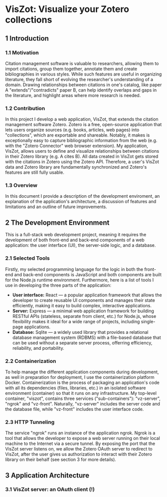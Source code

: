 # VisZot: Visualize your Zotero collections

## 1 Introduction

### 1.1 Motivation

Citation management software is valuable to researchers, allowing them to import citations<!--from various sources such as library catalogs, databases, and web pages-->, group them together, annotate them and create bibliographies in various styles. While such features are useful in organizing <!--(synonym: cataloging)--> literature, they fall short of evolving <!--(synonym: enhancing)--> the researcher's understanding of a domain. <!--(keywords: "the-use-of-mapping-in-literature-review", "knowledge synthesis", "mapping review")--> Drawing relationships between citations in one's catalog, like paper A "extends"/"contradicts" paper B, can help identify overlaps and gaps in the literature, and highlight areas where more research is needed.

### 1.2 Contribution

In this project I develop a web application, VisZot, that extends the citation management software Zotero. Zotero is a free, open-source application that lets users organize sources (e.g. books, articles, web pages) into "collections", which are exportable and shareable. Notably, it makes is exceptionally easy to capture bibliographic information from the web (e.g. with the "Zotero Connector" web browser extension). My application, VisZot, allows users to define and visualize relationships between citations in their Zotero library (e.g. A cites B). All data created in VisZot gets stored with the citations in Zotero using the Zotero API. Therefore, a user's VisZot data and Zotero library are fundamentally synchronized and Zotero's features are still fully usable.

### 1.3 Overview

In this document I provide a description of the development enviroment, an explanation of the application's architecture, a discussion of features and limitations and an outline of future improvements.

## 2 The Development Environment

This is a full-stack web development project, meaning it requires the development of both front-end and back-end components of a web application: the user interface (UI), the server-side logic, and a database.

### 2.1 Selected Tools

Firstly, my selected programming language for the logic in both the front-end and back-end components is JavaScript and both components are built for the Node.js runtime environment. Furthermore, here is a list of tools I use in developing the three parts of the application:

- **User interface:** React — a popular application framework that allows the developer to create reusable UI components and manages their state efficiently, making it easy to build complex, interactive applications.
- **Server:**  Express — a minimal web application framework for building RESTful APIs (stateless, separate from client, etc.) for Node.js, whose flexibility makes it ideal for a wide range of projects, including single-page applications.
- **Database:** Sqlite — a widely used library that provides a relational database management system (RDBMS) with a file-based database that can be used without a separate server process, offerring efficiency, reliability, and portability.

### 2.2 Containerization

To help manage the different application components during development, as well in preparation for deployment, I use the containerization platform Docker. Containerization is the process of packaging an application's code with all its dependencies (files, libraries, etc.) in an isolated software environment (container) so that it runs on any infrastructure. My top-level container, "viszot", contains three services ("sub-containers"): "vz-server", "ngrok" and "vz-front". Naturally, "vz-server" includes the server code and the database file, while "vz-front" includes the user interface code.

### 2.3 HTTP Tunneling

The service "ngrok" runs an instance of the application ngrok. Ngrok is a tool that allows the developer to expose a web server running on their local machine to the Internet via a secure tunnel. By exposing the port that the VisZot server listens on, we allow the Zotero OAuth server to redirect to VisZot, after the user gives us authorization to interact with their Zotero library on their behalf (see section 3 for more details). <!--For the full, containerized application to function properly, all three services must be running.-->

## 3 Application Architecture

### 3.1 VisZot server: an OAuth client (!)



<!-- 

## Installation
There are two components to VisZot: (1) a plugin (/"addon") for the Zotero standalone app, and (2) an extension for the Google Chrome browser. Below you will find instructions on how to install each.

### 1) Installing the Zotero standalone plugin
You may install the Zotero standalone plugin either manually or programatically (automatically).

**Manual installation**
In Zotero, go to "Tools -> Add-ons -> Tools for all Add-ons (the small, drop-down wheel in the top right corner) -> Install Add-on From File" and select the file viszot.xpi located in the directory viszot-zotero-plugin. Restart Zotero when prompted.

**Auto installation (useful in development)**
1. In the terminal, `cd` to the directory `viszot-zotero-plugin`.
2. Run `python install.py` (you might need to install required packages by running `pip install -r requirements.txt` inside `viszot-zotero-plugin/viszotdev_py_helpers` first).

**How to make addon installation file (xpi) from current source code**

(On Mac) Inside the directory `zotero-plugin`, run

```./scripts/darwin/xpify.sh src```

This will create the file `VisZot-XXXX.xpi` in the directory `zotero-plugin`, where "XXXX" is the current version. It will overwrite any previous xpi files in the directory. The newly created xpi file can be used to install the addon (plugin) to Zotero.

**How to increment addon version programmatically**

(On Mac) Inside the directory `zotero-plugin`, run

```./scripts/darwin/version++.sh src```

This will increment the version inside `src/install.rdf` if there are uncommitted changes anywhere under `src/chrome`.

**Adding pre-commit hook (optional)**

You may automatically update the Zotero plugin version before committing changes to its source code by adding the following git pre-commit hook:

```
#!/bin/bash

./zotero-plugin/scripts/darwin/version++.sh zotero-plugin/src
./zotero-plugin/scripts/darwin/xpify.sh zotero-plugin/src
```

### 2) Installing the Google Chrome Extension
In the Extensions managment view ("chrome://extensions/"), click "Load Unpacked" and select the "viszot-chrome-extension" directory when prompted.

## System Requirements
- Zotero 5.* Standalone
- Google Chrome 92.* browser
- (For auto-installing the Zotero plugin) Python 3
-->